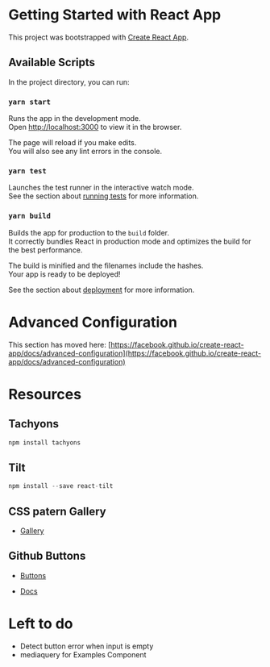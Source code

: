 # Getting Started with React App

This project was bootstrapped with [Create React App](https://github.com/facebook/create-react-app).

## Available Scripts

In the project directory, you can run:

### `yarn start`

Runs the app in the development mode.\
Open [http://localhost:3000](http://localhost:3000) to view it in the browser.

The page will reload if you make edits.\
You will also see any lint errors in the console.

### `yarn test`

Launches the test runner in the interactive watch mode.\
See the section about [running tests](https://facebook.github.io/create-react-app/docs/running-tests) for more information.

### `yarn build`

Builds the app for production to the `build` folder.\
It correctly bundles React in production mode and optimizes the build for the best performance.

The build is minified and the filenames include the hashes.\
Your app is ready to be deployed!

See the section about [deployment](https://facebook.github.io/create-react-app/docs/deployment) for more information.


# Advanced Configuration

This section has moved here: [https://facebook.github.io/create-react-app/docs/advanced-configuration](https://facebook.github.io/create-react-app/docs/advanced-configuration)



# Resources

## Tachyons

```js
npm install tachyons
```
## Tilt 

```js
npm install --save react-tilt
```
## CSS patern Gallery

- [Gallery](https://projects.verou.me/css3patterns/ )

## Github Buttons

- [Buttons](https://buttons.github.io/)

- [Docs](https://github.com/ntkme/react-github-btn)

# Left to do

-  Detect button error when input is empty
-  mediaquery for Examples Component
